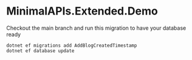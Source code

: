 # MinimalAPIs.Extended.Demo


Checkout the main branch and run this migration to have your database ready

```
dotnet ef migrations add AddBlogCreatedTimestamp
dotnet ef database update
```
